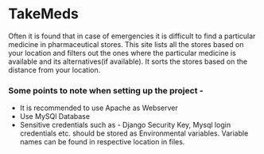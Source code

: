 # TakeMeds

Often it is found that in case of emergencies it is difficult to find a particular medicine in pharmaceutical stores. This site lists all the stores based on your location and filters out the ones where the particular medicine is available and its alternatives(if available). It sorts the stores based on the distance from your location. 
### Some points to note when setting up the project - 
* It is recommended to use Apache as Webserver
* Use MySQl Database
* Sensitive credentials such as - Django Security Key, Mysql login credentials etc. should be stored as Environmental variables. Variable names can be found in respective location in files.
